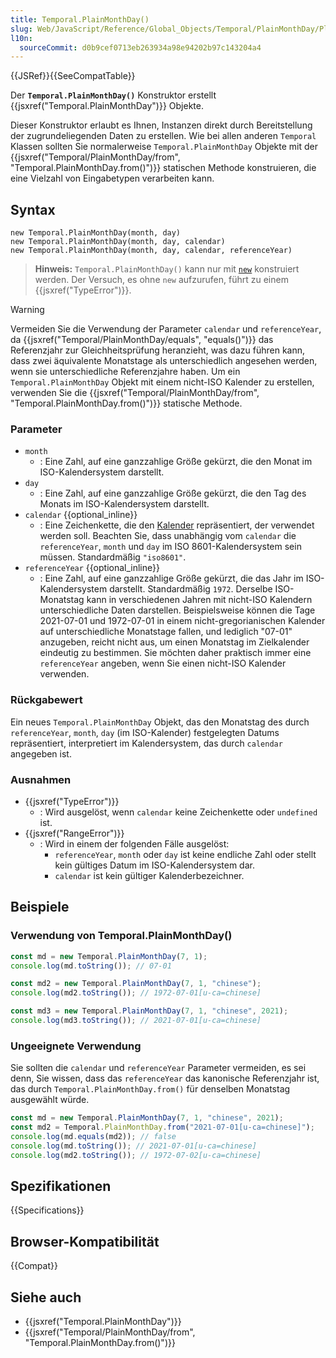 ```yaml
---
title: Temporal.PlainMonthDay()
slug: Web/JavaScript/Reference/Global_Objects/Temporal/PlainMonthDay/PlainMonthDay
l10n:
  sourceCommit: d0b9cef0713eb263934a98e94202b97c143204a4
---
```


{{JSRef}}{{SeeCompatTable}}

Der **`Temporal.PlainMonthDay()`** Konstruktor erstellt {{jsxref("Temporal.PlainMonthDay")}} Objekte.

Dieser Konstruktor erlaubt es Ihnen, Instanzen direkt durch Bereitstellung der zugrundeliegenden Daten zu erstellen. Wie bei allen anderen `Temporal` Klassen sollten Sie normalerweise `Temporal.PlainMonthDay` Objekte mit der {{jsxref("Temporal/PlainMonthDay/from", "Temporal.PlainMonthDay.from()")}} statischen Methode konstruieren, die eine Vielzahl von Eingabetypen verarbeiten kann.

## Syntax

```js-nolint
new Temporal.PlainMonthDay(month, day)
new Temporal.PlainMonthDay(month, day, calendar)
new Temporal.PlainMonthDay(month, day, calendar, referenceYear)
```

> **Hinweis:** `Temporal.PlainMonthDay()` kann nur mit [`new`](/de/docs/Web/JavaScript/Reference/Operators/new) konstruiert werden. Der Versuch, es ohne `new` aufzurufen, führt zu einem {{jsxref("TypeError")}}.

> [!WARNING]
> Vermeiden Sie die Verwendung der Parameter `calendar` und `referenceYear`, da {{jsxref("Temporal/PlainMonthDay/equals", "equals()")}} das Referenzjahr zur Gleichheitsprüfung heranzieht, was dazu führen kann, dass zwei äquivalente Monatstage als unterschiedlich angesehen werden, wenn sie unterschiedliche Referenzjahre haben. Um ein `Temporal.PlainMonthDay` Objekt mit einem nicht-ISO Kalender zu erstellen, verwenden Sie die {{jsxref("Temporal/PlainMonthDay/from", "Temporal.PlainMonthDay.from()")}} statische Methode.

### Parameter

- `month`
  - : Eine Zahl, auf eine ganzzahlige Größe gekürzt, die den Monat im ISO-Kalendersystem darstellt.
- `day`
  - : Eine Zahl, auf eine ganzzahlige Größe gekürzt, die den Tag des Monats im ISO-Kalendersystem darstellt.
- `calendar` {{optional_inline}}
  - : Eine Zeichenkette, die den [Kalender](/de/docs/Web/JavaScript/Reference/Global_Objects/Temporal#calendars) repräsentiert, der verwendet werden soll. Beachten Sie, dass unabhängig vom `calendar` die `referenceYear`, `month` und `day` im ISO 8601-Kalendersystem sein müssen. Standardmäßig `"iso8601"`.
- `referenceYear` {{optional_inline}}
  - : Eine Zahl, auf eine ganzzahlige Größe gekürzt, die das Jahr im ISO-Kalendersystem darstellt. Standardmäßig `1972`. Derselbe ISO-Monatstag kann in verschiedenen Jahren mit nicht-ISO Kalendern unterschiedliche Daten darstellen. Beispielsweise können die Tage 2021-07-01 und 1972-07-01 in einem nicht-gregorianischen Kalender auf unterschiedliche Monatstage fallen, und lediglich "07-01" anzugeben, reicht nicht aus, um einen Monatstag im Zielkalender eindeutig zu bestimmen. Sie möchten daher praktisch immer eine `referenceYear` angeben, wenn Sie einen nicht-ISO Kalender verwenden.

### Rückgabewert

Ein neues `Temporal.PlainMonthDay` Objekt, das den Monatstag des durch `referenceYear`, `month`, `day` (im ISO-Kalender) festgelegten Datums repräsentiert, interpretiert im Kalendersystem, das durch `calendar` angegeben ist.

### Ausnahmen

- {{jsxref("TypeError")}}
  - : Wird ausgelöst, wenn `calendar` keine Zeichenkette oder `undefined` ist.
- {{jsxref("RangeError")}}
  - : Wird in einem der folgenden Fälle ausgelöst:
    - `referenceYear`, `month` oder `day` ist keine endliche Zahl oder stellt kein gültiges Datum im ISO-Kalendersystem dar.
    - `calendar` ist kein gültiger Kalenderbezeichner.

## Beispiele

### Verwendung von Temporal.PlainMonthDay()

```js
const md = new Temporal.PlainMonthDay(7, 1);
console.log(md.toString()); // 07-01

const md2 = new Temporal.PlainMonthDay(7, 1, "chinese");
console.log(md2.toString()); // 1972-07-01[u-ca=chinese]

const md3 = new Temporal.PlainMonthDay(7, 1, "chinese", 2021);
console.log(md3.toString()); // 2021-07-01[u-ca=chinese]
```

### Ungeeignete Verwendung

Sie sollten die `calendar` und `referenceYear` Parameter vermeiden, es sei denn, Sie wissen, dass das `referenceYear` das kanonische Referenzjahr ist, das durch `Temporal.PlainMonthDay.from()` für denselben Monatstag ausgewählt würde.

```js
const md = new Temporal.PlainMonthDay(7, 1, "chinese", 2021);
const md2 = Temporal.PlainMonthDay.from("2021-07-01[u-ca=chinese]");
console.log(md.equals(md2)); // false
console.log(md.toString()); // 2021-07-01[u-ca=chinese]
console.log(md2.toString()); // 1972-07-02[u-ca=chinese]
```

## Spezifikationen

{{Specifications}}

## Browser-Kompatibilität

{{Compat}}

## Siehe auch

- {{jsxref("Temporal.PlainMonthDay")}}
- {{jsxref("Temporal/PlainMonthDay/from", "Temporal.PlainMonthDay.from()")}}

